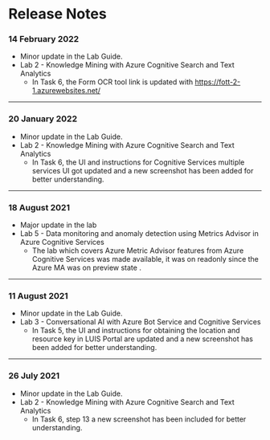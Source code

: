 # Release Notes

### 14 February 2022
* Minor update in the Lab Guide.
* Lab 2 - Knowledge Mining with Azure Cognitive Search and Text Analytics
  - In Task 6, the Form OCR tool link is updated with https://fott-2-1.azurewebsites.net/
-----------------------------------------------------------------

### 20 January 2022
* Minor update in the Lab Guide.
* Lab 2 - Knowledge Mining with Azure Cognitive Search and Text Analytics
  - In Task 6, the UI and instructions for Cognitive Services multiple services UI got updated and a new screenshot has been added for better understanding. 
-----------------------------------------------------------------

### 18 August 2021
* Major update in the lab
* Lab 5 - Data monitoring and anomaly detection using Metrics Advisor in Azure Cognitive Services
  - The lab which covers Azure Metric Advisor features from Azure Cognitive Services was made available, it was on readonly since the Azure MA was on preview state
.
-----------------------------------------------------------------

### 11 August 2021
* Minor update in the Lab Guide.
* Lab 3 - Conversational AI with Azure Bot Service and Cognitive Services
  - In Task 5, the UI and instructions for obtaining the location and resource key in LUIS Portal are updated and a new screenshot has been added for better understanding. 
-----------------------------------------------------------------

### 26 July 2021
* Minor update in the Lab Guide.
* Lab 2 - Knowledge Mining with Azure Cognitive Search and Text Analytics
  - In Task 6, step 13 a new screenshot has been included for better understanding.
